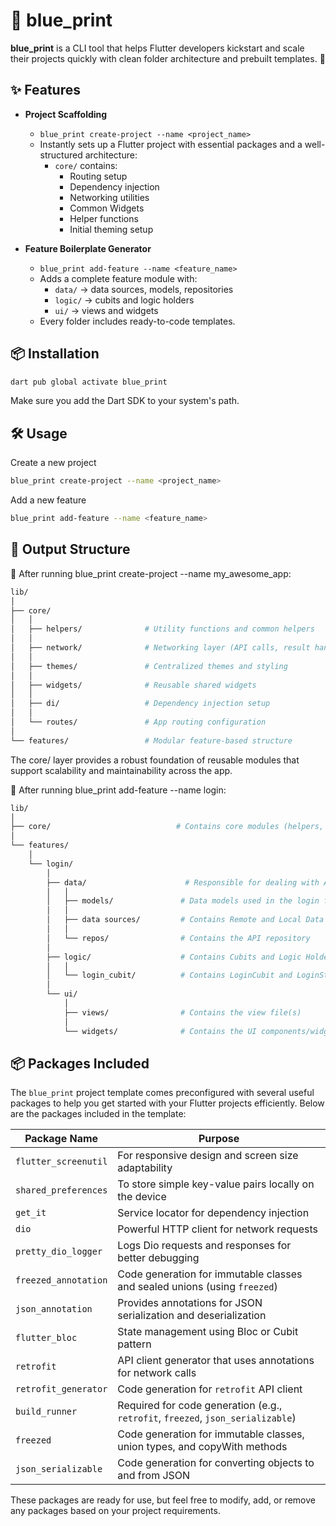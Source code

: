 # 🧱 blue_print

**blue_print** is a CLI tool that helps Flutter developers kickstart and scale their projects quickly with clean folder architecture and prebuilt templates. 🚀

## ✨ Features

- **Project Scaffolding**

  - `blue_print create-project --name <project_name>`
  - Instantly sets up a Flutter project with essential packages and a well-structured architecture:
    - `core/` contains:
      - Routing setup
      - Dependency injection
      - Networking utilities
      - Common Widgets
      - Helper functions
      - Initial theming setup

- **Feature Boilerplate Generator**
  - `blue_print add-feature --name <feature_name>`
  - Adds a complete feature module with:
    - `data/` → data sources, models, repositories
    - `logic/` → cubits and logic holders
    - `ui/` → views and widgets
  - Every folder includes ready-to-code templates.

## 📦 Installation

```bash
dart pub global activate blue_print
```

Make sure you add the Dart SDK to your system's path.

## 🛠 Usage

Create a new project

```bash
blue_print create-project --name <project_name>
```

Add a new feature

```bash
blue_print add-feature --name <feature_name>
```

## 📁 Output Structure

🔧 After running blue_print create-project --name my_awesome_app:

```bash
lib/
│
├── core/
│   │
│   ├── helpers/              # Utility functions and common helpers
│   │
│   ├── network/              # Networking layer (API calls, result handling, error parsing)
│   │
│   ├── themes/               # Centralized themes and styling
│   │
│   ├── widgets/              # Reusable shared widgets
│   │
│   ├── di/                   # Dependency injection setup
│   │
│   └── routes/               # App routing configuration
│
└── features/                 # Modular feature-based structure

```

The core/ layer provides a robust foundation of reusable modules that support scalability and maintainability across the app.

🧩 After running blue_print add-feature --name login:

```bash
lib/
│
├── core/                            # Contains core modules (helpers, networking, DI, etc.)
│
└── features/
    │
    └── login/
        │
        ├── data/                      # Responsible for dealing with API requests
        │   │
        │   ├── models/               # Data models used in the login feature
        │   │
        │   ├── data sources/         # Contains Remote and Local Data Sources
        │   │
        │   └── repos/                # Contains the API repository
        │
        ├── logic/                    # Contains Cubits and Logic Holders
        │   │
        │   └── login_cubit/          # Contains LoginCubit and LoginState
        │
        └── ui/
            │
            ├── views/                # Contains the view file(s)
            │
            └── widgets/              # Contains the UI components/widgets

```

## 📦 Packages Included

The `blue_print` project template comes preconfigured with several useful packages to help you get started with your Flutter projects efficiently. Below are the packages included in the template:

| Package Name         | Purpose                                                                         |
| -------------------- | ------------------------------------------------------------------------------- |
| `flutter_screenutil` | For responsive design and screen size adaptability                              |
| `shared_preferences` | To store simple key-value pairs locally on the device                           |
| `get_it`             | Service locator for dependency injection                                        |
| `dio`                | Powerful HTTP client for network requests                                       |
| `pretty_dio_logger`  | Logs Dio requests and responses for better debugging                            |
| `freezed_annotation` | Code generation for immutable classes and sealed unions (using `freezed`)       |
| `json_annotation`    | Provides annotations for JSON serialization and deserialization                 |
| `flutter_bloc`       | State management using Bloc or Cubit pattern                                    |
| `retrofit`           | API client generator that uses annotations for network calls                    |
| `retrofit_generator` | Code generation for `retrofit` API client                                       |
| `build_runner`       | Required for code generation (e.g., `retrofit`, `freezed`, `json_serializable`) |
| `freezed`            | Code generation for immutable classes, union types, and copyWith methods        |
| `json_serializable`  | Code generation for converting objects to and from JSON                         |

These packages are ready for use, but feel free to modify, add, or remove any packages based on your project requirements.
